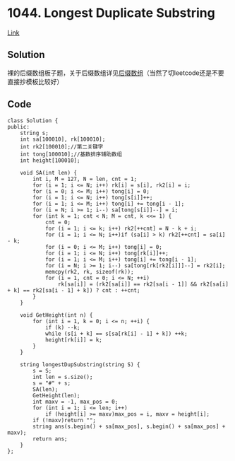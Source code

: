 # 1044. Longest Duplicate Substring

[Link](https://leetcode.com/problems/longest-duplicate-substring/)

## Solution

裸的后缀数组板子题，关于后缀数组详见[后缀数组](https://oi-wiki.org/string/sa/)（当然了切leetcode还是不要直接抄模板比较好）

## Code

    class Solution {
    public:
        string s;
        int sa[100010], rk[100010];
        int rk2[100010];//第二关键字
        int tong[100010];//基数排序辅助数组
        int height[100010];

        void SA(int len) {
            int i, M = 127, N = len, cnt = 1;
            for (i = 1; i <= N; i++) rk[i] = s[i], rk2[i] = i;
            for (i = 0; i <= M; i++) tong[i] = 0;
            for (i = 1; i <= N; i++) tong[s[i]]++;
            for (i = 1; i <= M; i++) tong[i] += tong[i - 1];
            for (i = N; i >= 1; i--) sa[tong[s[i]]--] = i;
            for (int k = 1; cnt < N; M = cnt, k <<= 1) {
                cnt = 0;
                for (i = 1; i <= k; i++) rk2[++cnt] = N - k + i;
                for (i = 1; i <= N; i++)if (sa[i] > k) rk2[++cnt] = sa[i] - k;
                for (i = 0; i <= M; i++) tong[i] = 0;
                for (i = 1; i <= N; i++) tong[rk[i]]++;
                for (i = 1; i <= M; i++) tong[i] += tong[i - 1];
                for (i = N; i >= 1; i--) sa[tong[rk[rk2[i]]]--] = rk2[i];
                memcpy(rk2, rk, sizeof(rk));
                for (i = 1, cnt = 0; i <= N; ++i)
                    rk[sa[i]] = (rk2[sa[i]] == rk2[sa[i - 1]] && rk2[sa[i] + k] == rk2[sa[i - 1] + k]) ? cnt : ++cnt;
            }
        }

        void GetHeight(int n) {
            for (int i = 1, k = 0; i <= n; ++i) {
                if (k) --k;
                while (s[i + k] == s[sa[rk[i] - 1] + k]) ++k;
                height[rk[i]] = k;
            }
        }
        
        string longestDupSubstring(string S) {
            s = S;
            int len = s.size();
            s = "#" + s;
            SA(len);
            GetHeight(len);
            int maxv = -1, max_pos = 0;
            for (int i = 1; i <= len; i++)
                if (height[i] >= maxv)max_pos = i, maxv = height[i];
            if (!maxv)return "";
            string ans(s.begin() + sa[max_pos], s.begin() + sa[max_pos] + maxv);
            return ans;
        }
    };
